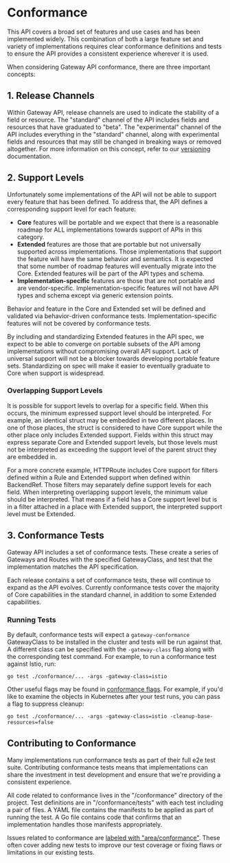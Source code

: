 # Conformance

This API covers a broad set of features and use cases and has been implemented
widely. This combination of both a large feature set and variety of
implementations requires clear conformance definitions and tests to ensure the
API provides a consistent experience wherever it is used.

When considering Gateway API conformance, there are three important concepts:

## 1. Release Channels

Within Gateway API, release channels are used to indicate the stability of a
field or resource. The "standard" channel of the API includes fields and
resources that have graduated to "beta". The "experimental" channel of the API
includes everything in the "standard" channel, along with experimental fields
and resources that may still be changed in breaking ways or removed altogether.
For more information on this concept, refer to our
[versioning](/concepts/versioning) documentation.

## 2. Support Levels

Unfortunately some implementations of the API will not be able to support every
feature that has been defined. To address that, the API defines a corresponding
support level for each feature:

* **Core** features will be portable and we expect that there is a reasonable
  roadmap for ALL implementations towards support of APIs in this category.
* **Extended** features are those that are portable but not universally
  supported across implementations. Those implementations that support the
  feature will have the same behavior and semantics. It is expected that some
  number of roadmap features will eventually migrate into the Core. Extended
  features will be part of the API types and schema.
* **Implementation-specific** features are those that are not portable and are
  vendor-specific. Implementation-specific features will not have API types and
  schema except via generic extension points.

Behavior and feature in the Core and Extended set will be defined and validated
via behavior-driven conformance tests. Implementation-specific features will not
be covered by conformance tests.

By including and standardizing Extended features in the API spec, we expect to
be able to converge on portable subsets of the API among implementations without
compromising overall API support. Lack of universal support will not be a
blocker towards developing portable feature sets. Standardizing on spec will
make it easier to eventually graduate to Core when support is widespread.

### Overlapping Support Levels

It is possible for support levels to overlap for a specific field. When this
occurs, the minimum expressed support level should be interpreted. For example,
an identical struct may be embedded in two different places. In one of those
places, the struct is considered to have Core support while the other place only
includes Extended support. Fields within this struct may express separate Core
and Extended support levels, but those levels must not be interpreted as
exceeding the support level of the parent struct they are embedded in.

For a more concrete example, HTTPRoute includes Core support for filters defined
within a Rule and Extended support when defined within BackendRef. Those filters
may separately define support levels for each field. When interpreting
overlapping support levels, the minimum value should be interpreted. That means
if a field has a Core support level but is in a filter attached in a place with
Extended support, the interpreted support level must be Extended.

## 3. Conformance Tests

Gateway API includes a set of conformance tests. These create a series of
Gateways and Routes with the specified GatewayClass, and test that the
implementation matches the API specification.

Each release contains a set of conformance tests, these will continue to
expand as the API evolves. Currently conformance tests cover the majority
of Core capabilities in the standard channel, in addition to some Extended
capabilities.

### Running Tests

By default, conformance tests will expect a `gateway-conformance` GatewayClass
to be installed in the cluster and tests will be run against that. A different
class can be specified with the `-gateway-class` flag along with the
corresponding test command. For example, to run a conformance test against Istio,
run:

```shell
go test ./conformance/... -args -gateway-class=istio
```

Other useful flags may be found in
[conformance flags](https://github.com/kubernetes-sigs/gateway-api/blob/main/conformance/utils/flags/flags.go).
For example, if you'd like to examine the objects in Kubernetes after your test runs, you can pass a flag to
suppress cleanup:
```shell
go test ./conformance/... -args -gateway-class=istio -cleanup-base-resources=false
```
## Contributing to Conformance

Many implementations run conformance tests as part of their full e2e test suite.
Contributing conformance tests means that implementations can share the
investment in test development and ensure that we're providing a consistent
experience.

All code related to conformance lives in the "/conformance" directory of the
project. Test definitions are in "/conformance/tests" with each test including
a pair of files. A YAML file contains the manifests to be applied as part of
running the test. A Go file contains code that confirms that an implementation
handles those manifests appropriately.

Issues related to conformance are [labeled with
"area/conformance"](https://github.com/kubernetes-sigs/gateway-api/issues?q=is%3Aissue+is%3Aopen+label%3Aarea%2Fconformance).
These often cover adding new tests to improve our test coverage or fixing flaws
or limitations in our existing tests.